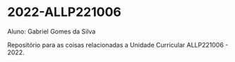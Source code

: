 # 2022-ALLP221006

Aluno: Gabriel Gomes da Silva

Repositório para as coisas relacionadas a Unidade Curricular ALLP221006 - 2022.
